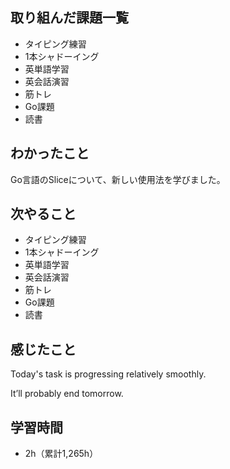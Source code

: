 ## 取り組んだ課題一覧
- タイピング練習
- 1本シャドーイング
- 英単語学習
- 英会話演習
- 筋トレ
- Go課題
- 読書
## わかったこと
Go言語のSliceについて、新しい使用法を学びました。
## 次やること
- タイピング練習
- 1本シャドーイング
- 英単語学習
- 英会話演習
- 筋トレ
- Go課題
- 読書
## 感じたこと
Today's task is progressing relatively smoothly.

It’ll probably end tomorrow.

## 学習時間
- 2h（累計1,265h）